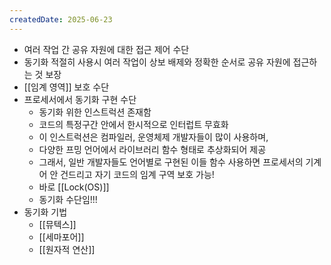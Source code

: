 ```yaml
---
createdDate: 2025-06-23
---
```

- 여러 작업 간 공유 자원에 대한 접근 제어 수단
- 동기화 적절히 사용시 여러 작업이 상보 배제와 정확한 순서로 공유 자원에 접근하는 것 보장
- [[임계 영역]] 보호 수단
- 프로세서에서 동기화 구현 수단
	- 동기화 위한 인스트럭션 존재함
	- 코드의 특정구간 안에서 한시적으로 인터럽트 무효화
	- 이 인스트럭션은 컴파일러, 운영체제 개발자들이 많이 사용하며,
	- 다양한 프밍 언어에서 라이브러리 함수 형태로 추상화되어 제공
	- 그래서, 일반 개발자들도 언어별로 구현된 이들 함수 사용하면 프로세서의 기계어 안 건드리고 자기 코드의 임계 구역 보호 가능!
	- 바로 [[Lock(OS)]]
	- 동기화 수단임!!!
- 동기화 기법
	- [[뮤텍스]]
	- [[세마포어]]
	- [[원자적 연산]]